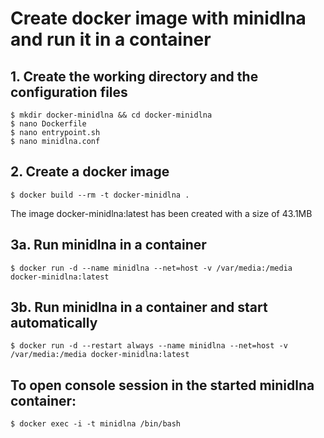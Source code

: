 # Create docker image with minidlna and run it in a container

## 1. Create the working directory and the configuration files

```
$ mkdir docker-minidlna && cd docker-minidlna
$ nano Dockerfile
$ nano entrypoint.sh
$ nano minidlna.conf
```

## 2. Create a docker image

``` 
$ docker build --rm -t docker-minidlna .
```

The image docker-minidlna:latest has been created with a size of 43.1MB

## 3a. Run minidlna in a container

```
$ docker run -d --name minidlna --net=host -v /var/media:/media docker-minidlna:latest
```

## 3b. Run minidlna in a container and start automatically

```
$ docker run -d --restart always --name minidlna --net=host -v /var/media:/media docker-minidlna:latest
```


## To open console session in the started minidlna container:

```
$ docker exec -i -t minidlna /bin/bash
```
